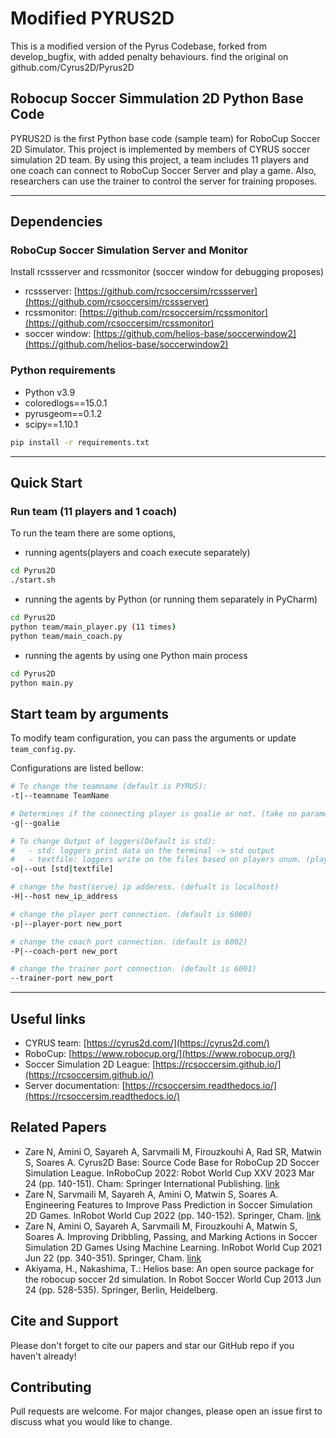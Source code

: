# Modified PYRUS2D
This is a modified version of the Pyrus Codebase, forked from develop_bugfix, with added penalty behaviours. find the original on github.com/Cyrus2D/Pyrus2D
## Robocup Soccer Simmulation 2D Python Base Code


PYRUS2D is the first Python base code (sample team) for RoboCup Soccer 2D Simulator.
This project is implemented by members of CYRUS soccer simulation 2D team.
By using this project, a team includes 11 players and one coach can connect to RoboCup Soccer Server and play a game.
Also, researchers can use the trainer to control the server for training proposes.

---
## Dependencies



### RoboCup Soccer Simulation Server and Monitor

Install rcssserver and rcssmonitor (soccer window for debugging proposes)

- rcssserver: [https://github.com/rcsoccersim/rcssserver](https://github.com/rcsoccersim/rcssserver)
- rcssmonitor: [https://github.com/rcsoccersim/rcssmonitor](https://github.com/rcsoccersim/rcssmonitor)
- soccer window: [https://github.com/helios-base/soccerwindow2](https://github.com/helios-base/soccerwindow2)

### Python requirements

- Python v3.9
- coloredlogs==15.0.1
- pyrusgeom==0.1.2
- scipy==1.10.1

```bash
pip install -r requirements.txt
```

---

## Quick Start

### Run team (11 players and 1 coach)

To run the team there are some options,

- running agents(players and coach execute separately)

```bash
cd Pyrus2D
./start.sh
```

- running the agents by Python (or running them separately in PyCharm)

```bash
cd Pyrus2D
python team/main_player.py (11 times)
python team/main_coach.py
```

- running the agents by using one Python main process

```bash
cd Pyrus2D
python main.py
```


## Start team by arguments


To modify team configuration, you can pass the arguments or update ```team_config.py```.

Configurations are listed bellow:

```bash
# To change the teamname (default is PYRUS):
-t|--teamname TeamName 

# Determines if the connecting player is goalie or not. (take no parameters)
-g|--goalie 

# To change Output of loggers(Default is std):
#   - std: loggers print data on the terminal -> std output
#   - textfile: loggers write on the files based on players unum. (player-{unum}.txt, player-{unum}.err)
-o|--out [std|textfile] 

# change the host(serve) ip adderess. (defualt is localhost)
-H|--host new_ip_address

# change the player port connection. (default is 6000)
-p|--player-port new_port

# change the coach port connection. (default is 6002) 
-P|--coach-port new_port

# change the trainer port connection. (default is 6001)
--trainer-port new_port

```

---

## Useful links

- CYRUS team: [https://cyrus2d.com/](https://cyrus2d.com/)
- RoboCup: [https://www.robocup.org/](https://www.robocup.org/)
- Soccer Simulation 2D League: [https://rcsoccersim.github.io/](https://rcsoccersim.github.io/)
- Server documentation: [https://rcsoccersim.readthedocs.io/](https://rcsoccersim.readthedocs.io/)

## Related Papers

- Zare N, Amini O, Sayareh A, Sarvmaili M, Firouzkouhi A, Rad SR, Matwin S, Soares A. Cyrus2D Base: Source Code Base for RoboCup 2D Soccer Simulation League. InRoboCup 2022: Robot World Cup XXV 2023 Mar 24 (pp. 140-151). Cham: Springer International Publishing. [link](https://arxiv.org/abs/2211.08585)
- Zare N, Sarvmaili M, Sayareh A, Amini O, Matwin S, Soares A. Engineering Features to Improve Pass Prediction in Soccer Simulation 2D Games. InRobot World Cup 2022 (pp. 140-152). Springer, Cham. [link](https://www.researchgate.net/profile/Nader-Zare/publication/352414392_Engineering_Features_to_Improve_Pass_Prediction_in_Soccer_Simulation_2D_Games/links/60c9207fa6fdcc0c5c866520/Engineering-Features-to-Improve-Pass-Prediction-in-Soccer-Simulation-2D-Games.pdf)
- Zare N, Amini O, Sayareh A, Sarvmaili M, Firouzkouhi A, Matwin S, Soares A. Improving Dribbling, Passing, and Marking Actions in Soccer Simulation 2D Games Using Machine Learning. InRobot World Cup 2021 Jun 22 (pp. 340-351). Springer, Cham. [link](https://www.researchgate.net/profile/Nader-Zare/publication/355680673_Improving_Dribbling_Passing_and_Marking_Actions_in_Soccer_Simulation_2D_Games_Using_Machine_Learning/links/617971b0a767a03c14be3e42/Improving-Dribbling-Passing-and-Marking-Actions-in-Soccer-Simulation-2D-Games-Using-Machine-Learning.pdf)
- Akiyama, H., Nakashima, T.: Helios base: An open source package for the robocup soccer 2d simulation. In Robot Soccer World Cup 2013 Jun 24 (pp. 528-535). Springer, Berlin, Heidelberg.


## Cite and Support

Please don't forget to cite our papers and star our GitHub repo if you haven't already!
## Contributing

Pull requests are welcome. For major changes, please open an issue first to discuss what you would like to change.
